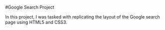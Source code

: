 #Google Search Project

In this project, I was tasked with replicating the layout of the Google search page using HTML5 and CSS3.